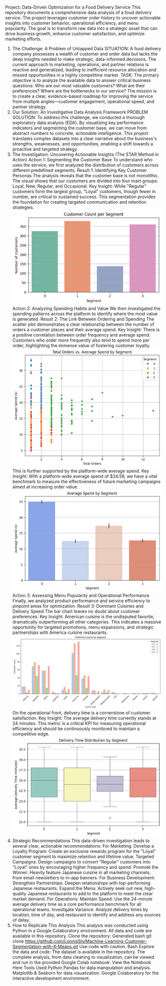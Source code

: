 Project: Data-Driven Optimization for a Food Delivery Service
This repository documents a comprehensive data analysis of a food delivery service. The project leverages customer order history to uncover actionable insights into customer behavior, operational efficiency, and menu popularity. The goal is to transform raw data into a strategic asset that can drive business growth, enhance customer satisfaction, and optimize marketing efforts.
1. The Challenge: A Problem of Untapped Data
SITUATION: A food delivery company possesses a wealth of customer and order data but lacks the deep insights needed to make strategic, data-informed decisions. The current approach to marketing, operations, and partner relations is reactive and generalized, leading to inefficient resource allocation and missed opportunities in a highly competitive market.
TASK: The primary objective is to analyze the available data to answer critical business questions: Who are our most valuable customers? What are their preferences? Where are the bottlenecks in our service? The mission is to create a clear, evidence-based roadmap for improving the service from multiple angles—customer engagement, operational speed, and partner strategy.
2. Our Solution: An Investigative Data Analysis Framework
PROBLEM SOLUTION: To address this challenge, we conducted a thorough exploratory data analysis (EDA). By visualizing key performance indicators and segmenting the customer base, we can move from abstract numbers to concrete, actionable intelligence. This project translates complex datasets into a clear narrative about the business's strengths, weaknesses, and opportunities, enabling a shift towards a proactive and targeted strategy.
3. The Investigation: Uncovering Actionable Insights (The STAR Method in Action)
Action 1: Segmenting the Customer Base
To understand who uses the service, we first analyzed the distribution of customers across different predefined segments.
Result 1: Identifying Key Customer Personas
The analysis reveals that the customer base is not monolithic. The visual shows that our customers are divided into four main groups: Loyal, New, Regular, and Occasional.
Key Insight: While "Regular" customers form the largest group, "Loyal" customers, though fewer in number, are critical to sustained success. This segmentation provides the foundation for creating targeted communication and retention strategies.
![alt text](https://raw.githubusercontent.com/LonnieSly/Machine-Learning-Customer-Segmentation-with-K-Means/main/segment-count.png)
Action 2: Analyzing Spending Habits and Value
We then investigated the spending patterns across the platform to identify where the most value is generated.
Result 2: The Link Between Ordering and Spending
The scatter plot demonstrates a clear relationship between the number of orders a customer places and their average spend.
Key Insight: There is a positive correlation between order frequency and average spend. Customers who order more frequently also tend to spend more per order, highlighting the immense value of fostering customer loyalty.
![alt text](https://raw.githubusercontent.com/LonnieSly/Machine-Learning-Customer-Segmentation-with-K-Means/main/orders_vs_avg_spend.png)
This is further supported by the platform-wide average spend.
Key Insight: With a platform-wide average spend of $24.58, we have a vital benchmark to measure the effectiveness of future marketing campaigns aimed at increasing order value.
![alt text](https://raw.githubusercontent.com/LonnieSly/Machine-Learning-Customer-Segmentation-with-K-Means/main/average_spend.png)
Action 3: Assessing Menu Popularity and Operational Performance
Finally, we analyzed product performance and service efficiency to pinpoint areas for optimization.
Result 3: Dominant Cuisines and Delivery Speed
The bar chart leaves no doubt about customer preferences.
Key Insight: American cuisine is the undisputed favorite, dramatically outperforming all other categories. This indicates a massive opportunity for targeted promotions, menu expansions, and strategic partnerships with America cuisine restaurants.
![alt text](https://raw.githubusercontent.com/LonnieSly/Machine-Learning-Customer-Segmentation-with-K-Means/main/top_cuisine.png)
On the operational front, delivery time is a cornerstone of customer satisfaction.
Key Insight: The average delivery time currently stands at 24 minutes. This metric is a critical KPI for measuring operational efficiency and should be continuously monitored to maintain a competitive edge.
![alt text](https://raw.githubusercontent.com/LonnieSly/Machine-Learning-Customer-Segmentation-with-K-Means/main/avg_del_time.png)
4. Strategic Recommendations
This data-driven investigation leads to several clear, actionable recommendations:
For Marketing:
Develop a Loyalty Program: Create an exclusive rewards program for the "Loyal" customer segment to maximize retention and lifetime value.
Targeted Campaigns: Design campaigns to convert "Regular" customers into "Loyal" ones by encouraging higher frequency and spend.
Promote the Winner: Heavily feature Japanese cuisine in all marketing channels, from email newsletters to in-app banners.
For Business Development:
Strengthen Partnerships: Deepen relationships with top-performing Japanese restaurants.
Expand the Menu: Actively seek out new, high-quality Japanese restaurants to add to the platform to meet the clear market demand.
For Operations:
Maintain Speed: Use the 24-minute average delivery time as a core performance benchmark for all operational teams.
Investigate Variance: Analyze delivery times by location, time of day, and restaurant to identify and address any sources of delay.
5. How to Replicate This Analysis
This analysis was conducted using Python in a Google Colaboratory environment. All data and code are available in this repository.
Clone the repository:
Generated bash
git clone https://github.com/LonnieSly/Machine-Learning-Customer-Segmentation-with-K-Means.git
Use code with caution.
Bash
Explore the data and code:
The dataset is available in the repository.
The complete analysis, from data cleaning to visualization, can be viewed and run in the provided Google Colab notebook:
View the Notebook Here
Tools Used
Python
Pandas for data manipulation and analysis.
Matplotlib & Seaborn for data visualization.
Google Colaboratory for the interactive development environment.
